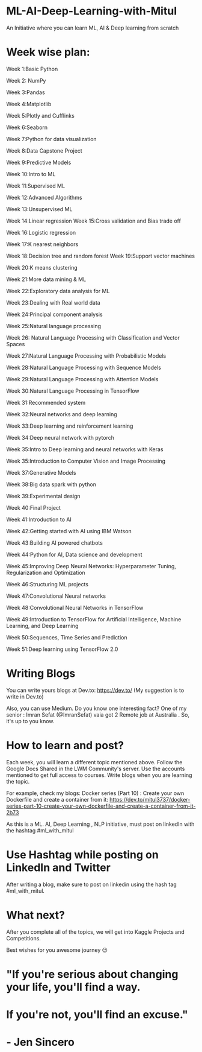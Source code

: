 # ML-AI-Deep-Learning-with-Mitul
An Initiative where you can learn ML, AI &amp; Deep learning from scratch


# Week wise plan:

Week 1:Basic Python

Week 2: NumPy

Week 3:Pandas

Week 4:Matplotlib


Week 5:Plotly and Cufflinks

Week 6:Seaborn

Week 7:Python for data visualization

Week 8:Data Capstone Project


Week 9:Predictive Models

Week 10:Intro to ML


Week 11:Supervised ML


Week 12:Advanced Algorithms


Week 13:Unsupervised ML


Week 14:Linear regression
Week 15:Cross validation and Bias trade off

Week 16:Logistic regression


Week 17:K nearest neighbors


Week 18:Decision tree and random forest
Week 19:Support vector machines

Week 20:K means clustering

Week 21:More data mining & ML 

Week 22:Exploratory data analysis for ML



Week 23:Dealing with Real world data

Week 24:Principal component analysis

Week 25:Natural language processing

Week 26: Natural Language Processing with Classification and Vector Spaces

Week 27:Natural Language Processing with Probabilistic Models

Week 28:Natural Language Processing with Sequence Models

Week 29:Natural Language Processing with Attention Models

Week 30:Natural Language Processing in TensorFlow

Week 31:Recommended system

Week 32:Neural networks  and deep learning


Week 33:Deep learning and reinforcement learning

Week 34:Deep neural network with pytorch

Week 35:Intro to Deep  learning and neural networks with Keras

Week 35:Introduction to Computer Vision and Image Processing


Week 37:Generative Models

Week 38:Big data spark with python

Week 39:Experimental design

Week 40:Final Project

Week 41:Introduction to AI


Week 42:Getting started with AI using IBM Watson

Week 43:Building AI powered chatbots

Week 44:Python for AI, Data science and development

Week 45:Improving Deep Neural Networks: Hyperparameter Tuning, Regularization and Optimization

Week 46:Structuring ML projects

Week 47:Convolutional Neural networks


Week 48:Convolutional Neural Networks in TensorFlow

Week 49:Introduction to TensorFlow for Artificial Intelligence, Machine Learning, and Deep Learning

Week 50:Sequences, Time Series and Prediction

Week 51:Deep learning using TensorFlow 2.0



# Writing Blogs
You can write yours blogs at Dev.to: https://dev.to/ (My suggestion is to write in Dev.to)

Also, you can use Medium. Do you know one interesting fact?
One of my senior : Imran Sefat (@ImranSefat) vaia got 2 Remote job at Australia . So, it's up to you know. 


# How to learn and post?
Each week, you will learn a different topic mentioned above. Follow the Google Docs Shared in the LWM Community's server. Use the accounts mentioned to get full access to courses. Write blogs when you are learning the topic.

For example, check my blogs: 
Docker series (Part 10) : Create your own Dockerfile and create a container from it: https://dev.to/mitul3737/docker-series-part-10-create-your-own-dockerfile-and-create-a-container-from-it-2b73

As this is a ML. AI, Deep Learning , NLP initiative, must post on linkedIn with the hashtag #ml_with_mitul


# Use Hashtag while posting on LinkedIn and Twitter

After writing a blog, make sure to post on linkedin using the hash tag #ml_with_mitul.



# What next?
After you complete all of the topics, we will get into Kaggle Projects and Competitions. 


Best wishes for you awesome journey 😉

# "If you're serious about changing your life, you'll find a way. 
# If you're not, you'll find an excuse."
#                         - Jen Sincero

